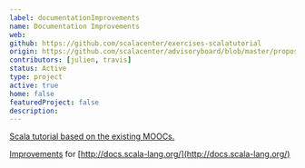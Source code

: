 ```yaml
---
label: documentationImprovements
name: Documentation Improvements
web:
github: https://github.com/scalacenter/exercises-scalatutorial
origin: https://github.com/scalacenter/advisoryboard/blob/master/proposals/008-websites.md
contributors: [julien, travis]
status: Active
type: project
active: true
home: false
featuredProject: false
description:
---
```

[Scala tutorial based on the existing MOOCs.](https://www.scala-exercises.org/scala_tutorial/terms_and_types)

[Improvements](https://github.com/scala/scala.github.com/pulls/travis032654) for [http://docs.scala-lang.org/](http://docs.scala-lang.org/)
